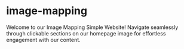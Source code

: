 # image-mapping
Welcome to our Image Mapping Simple Website! Navigate seamlessly through clickable sections on our homepage image for effortless engagement with our content.
